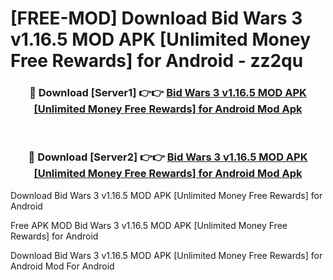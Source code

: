# [FREE-MOD] Download Bid Wars 3 v1.16.5 MOD APK [Unlimited Money Free Rewards] for Android - zz2qu


<div align="center">
<h3>🔴 Download [Server1] 👉👉 <a href="https://apk-comot.site?title=Bid_Wars_3_v1.16.5_MOD_APK_[Unlimited_Money_Free_Rewards]_for_Android">Bid Wars 3 v1.16.5 MOD APK [Unlimited Money Free Rewards] for Android Mod Apk</a></h3><br>

<h3>🔴 Download [Server2] 👉👉 <a href="https://apk-comot.site?title=Bid_Wars_3_v1.16.5_MOD_APK_[Unlimited_Money_Free_Rewards]_for_Android">Bid Wars 3 v1.16.5 MOD APK [Unlimited Money Free Rewards] for Android Mod Apk</a></h3>
</div>



Download Bid Wars 3 v1.16.5 MOD APK [Unlimited Money Free Rewards] for Android 

Free APK MOD Bid Wars 3 v1.16.5 MOD APK [Unlimited Money Free Rewards] for Android 

Download Bid Wars 3 v1.16.5 MOD APK [Unlimited Money Free Rewards] for Android Mod For Android
